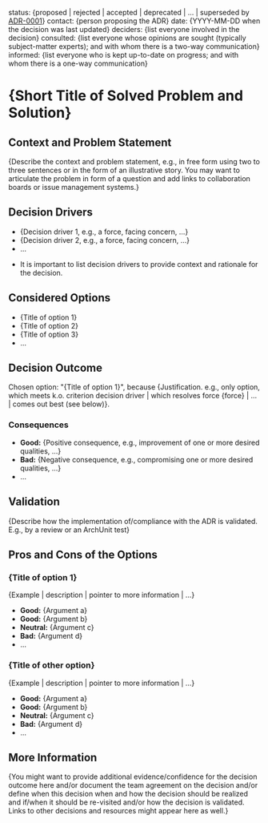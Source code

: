 status: {proposed | rejected | accepted | deprecated | … | superseded by [ADR-0001](0001-madr-architecture-decisions.md)}
contact: {person proposing the ADR}
date: {YYYY-MM-DD when the decision was last updated}
deciders: {list everyone involved in the decision}
consulted: {list everyone whose opinions are sought (typically subject-matter experts); and with whom there is a two-way communication}
informed: {list everyone who is kept up-to-date on progress; and with whom there is a one-way communication}

# {Short Title of Solved Problem and Solution}

## Context and Problem Statement

{Describe the context and problem statement, e.g., in free form using two to three sentences or in the form of an illustrative story.
You may want to articulate the problem in form of a question and add links to collaboration boards or issue management systems.}

<!-- This is an optional element. Feel free to remove. -->

## Decision Drivers

- {Decision driver 1, e.g., a force, facing concern, …}
- {Decision driver 2, e.g., a force, facing concern, …}
- … <!-- numbers of drivers can vary -->

* It is important to list decision drivers to provide context and rationale for the decision.

## Considered Options

- {Title of option 1}
- {Title of option 2}
- {Title of option 3}
- … <!-- numbers of options can vary -->

## Decision Outcome

Chosen option: "{Title of option 1}", because
{Justification. e.g., only option, which meets k.o. criterion decision driver | which resolves force {force} | … | comes out best (see below)}.

<!-- This is an optional element. Feel free to remove. -->

### Consequences

- **Good:** {Positive consequence, e.g., improvement of one or more desired qualities, …}
- **Bad:** {Negative consequence, e.g., compromising one or more desired qualities, …}
- … <!-- numbers of consequences can vary -->

<!-- This is an optional element. Feel free to remove. -->

## Validation

{Describe how the implementation of/compliance with the ADR is validated. E.g., by a review or an ArchUnit test}

## Pros and Cons of the Options

### {Title of option 1}

<!-- This is an optional element. Feel free to remove. -->

{Example | description | pointer to more information | …}

- **Good:** {Argument a}
- **Good:** {Argument b}
- **Neutral:** {Argument c}
- **Bad:** {Argument d}
- … <!-- numbers of pros and cons can vary -->

### {Title of other option}

{Example | description | pointer to more information | …}

- **Good:** {Argument a}
- **Good:** {Argument b}
- **Neutral:** {Argument c}
- **Bad:** {Argument d}
- …

<!-- This is an optional element. Feel free to remove. -->

## More Information

{You might want to provide additional evidence/confidence for the decision outcome here and/or
document the team agreement on the decision and/or
define when this decision when and how the decision should be realized and if/when it should be re-visited and/or
how the decision is validated.
Links to other decisions and resources might appear here as well.}
